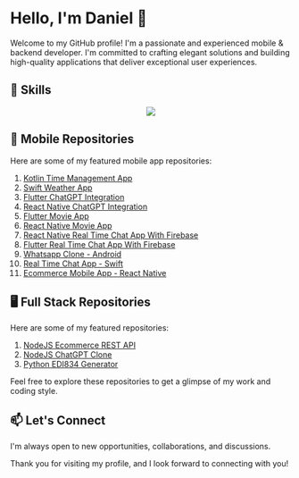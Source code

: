 # Hello, I'm Daniel 👋

Welcome to my GitHub profile! I'm a passionate and experienced mobile & backend developer. I'm committed to crafting elegant solutions and building high-quality applications that deliver exceptional user experiences.

## 🚀 Skills

<p align="center">
  <img src="https://skillicons.dev/icons?i=react,vue,javascript,typescript,java,kotlin,swift,react,dart,flutter,python,django,php,laravel,nodejs,figma&theme=light"/>
  <!-- Add more skill icons here -->
</p>


## 📱 Mobile Repositories

Here are some of my featured mobile app repositories:

1. [Kotlin Time Management App](https://github.com/danieljohnmeen/Kotlin-Time-Management-App)
2. [Swift Weather App](https://github.com/danieljohnmeen/Swift-Weather-App)
3. [Flutter ChatGPT Integration](https://github.com/danieljohnmeen/Flutter-ChatGPT)
4. [React Native ChatGPT Integration](https://github.com/danieljohnmeen/ChatGPT-React-Native)
5. [Flutter Movie App](https://github.com/danieljohnmeen/Flutter-Movie-App)
6. [React Native Movie App](https://github.com/danieljohnmeen/RN-Movie-App)
7. [React Native Real Time Chat App With Firebase](https://github.com/danieljohnmeen/ReactNative-Real-Time-Chat)
8. [Flutter Real Time Chat App With Firebase](https://github.com/danieljohnmeen/Flutter-Real-Time-Chat)
9. [Whatsapp Clone - Android](https://github.com/danieljohnmeen/Android-Chat)
10. [Real Time Chat App - Swift](https://github.com/danieljohnmeen/SwiftChat)
11. [Ecommerce Mobile App - React Native](https://github.com/danieljohnmeen/Ecommerce-App-React-Native)
<!-- Add more mobile app repositories as needed -->

 ## 🖥️ Full Stack Repositories

Here are some of my featured repositories:

1. [NodeJS Ecommerce REST API](https://github.com/danieljohnmeen/Node.js-Ecommerce-Rest-API)
2. [NodeJS ChatGPT Clone](https://github.com/danieljohnmeen/ChatGPT-Clone-NodeJS)
3. [Python EDI834 Generator](https://github.com/danieljohnmeen/EDI834-Generator-Python)
<!-- Add more backend repositories as needed -->

Feel free to explore these repositories to get a glimpse of my work and coding style.

## 📫 Let's Connect

I'm always open to new opportunities, collaborations, and discussions.

Thank you for visiting my profile, and I look forward to connecting with you!

